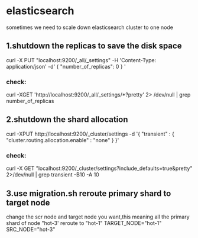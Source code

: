 # elasticsearch

sometimes we need to scale down elasticsearch cluster to one node

## 1.shutdown the replicas to save the disk space

curl -X PUT "localhost:9200/_all/_settings" -H 'Content-Type: application/json' -d'
{
    "number_of_replicas": 0
}
'
### check:
curl -XGET 'http://localhost:9200/_all/_settings/*?pretty' 2> /dev/null | grep number_of_replicas 

## 2.shutdown the shard allocation

curl -XPUT http://localhost:9200/_cluster/settings -d '{
    "transient" : {
        "cluster.routing.allocation.enable" : "none"
    }
}'

### check: 
curl -X GET "localhost:9200/_cluster/settings?include_defaults=true&pretty" 2>/dev/null | grep transient -B10 -A 10

## 3.use migration.sh reroute primary shard to target node

change the scr node and target node you want,this meaning all the primary shard of node "hot-3' reroute to "hot-1" 
TARGET_NODE="hot-1"
SRC_NODE="hot-3"


